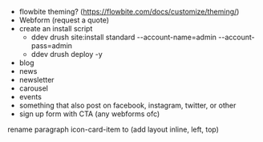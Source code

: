- flowbite theming? (https://flowbite.com/docs/customize/theming/)
- Webform (request a quote)
- create an install script
  - ddev drush site:install standard --account-name=admin --account-pass=admin
  - ddev drush deploy -y
- blog
- news
- newsletter
- carousel
- events
- something that also post on facebook, instagram, twitter, or other
- sign up form with CTA (any webforms ofc)



rename paragraph icon-card-item to (add layout inline, left, top)
